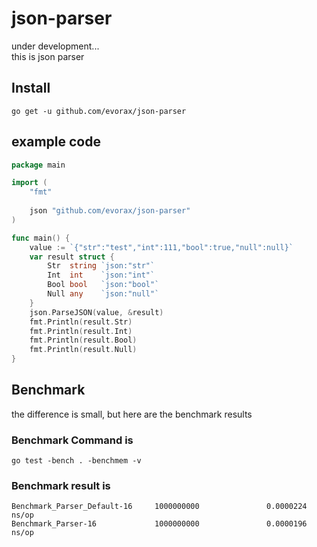 # json-parser
under development...<br>
this is json parser <br>
## Install <br>
```
go get -u github.com/evorax/json-parser
```
## example code <br>
```go
package main

import (
    "fmt"
    
    json "github.com/evorax/json-parser"
)

func main() {
	value := `{"str":"test","int":111,"bool":true,"null":null}`
	var result struct {
		Str  string `json:"str"`
		Int  int    `json:"int"`
		Bool bool   `json:"bool"`
		Null any    `json:"null"`
	}
	json.ParseJSON(value, &result)
	fmt.Println(result.Str)
	fmt.Println(result.Int)
	fmt.Println(result.Bool)
	fmt.Println(result.Null)
}
```
## Benchmark <br>
the difference is small, but here are the benchmark results <br>
### Benchmark Command is<br>
```
go test -bench . -benchmem -v
```
### Benchmark result is <br>
```
Benchmark_Parser_Default-16     1000000000               0.0000224 ns/op
Benchmark_Parser-16             1000000000               0.0000196 ns/op
```